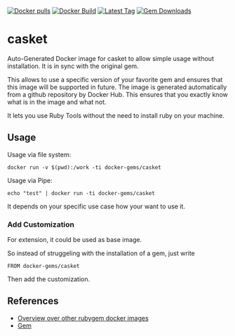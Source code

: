 [![Docker pulls](https://img.shields.io/docker/pulls/rubygem/casket.svg)](https://hub.docker.com/r/rubygem/casket/)
[![Docker Build](https://img.shields.io/docker/automated/rubygem/casket.svg)](https://hub.docker.com/r/rubygem/casket/)
[![Latest Tag](https://img.shields.io/github/tag/docker-rubygem/casket.svg)](https://hub.docker.com/r/rubygem/casket/)
[![Gem Downloads](https://img.shields.io/gem/dt/casket.svg)](https://rubygems.org/gems/casket/)
# casket

Auto-Generated Docker image for casket to allow simple usage without installation.
It is in sync with the original gem.

This allows to use a specific version of your favorite gem and ensures that this image will be supported in future.
The image is generated automatically from a github repository by Docker Hub.
This ensures that you exactly know what is in the image and what not.

It lets you use Ruby Tools without the need to install ruby on your machine.

## Usage

Usage via file system:

`docker run -v $(pwd):/work -ti docker-gems/casket`

Usage via Pipe:

`echo "test" | docker run -ti docker-gems/casket`

It depends on your specific use case how your want to use it.

### Add Customization

For extension, it could be used as base image.

So instead of struggeling with the installation of a gem, just write

`FROM docker-gems/casket`

Then add the customization.

## References

 - [Overview over other rubygem docker images](https://github.com/thinkbot/docker-rubygem)
 - [Gem](https://rubygems.org/gems/casket/)
